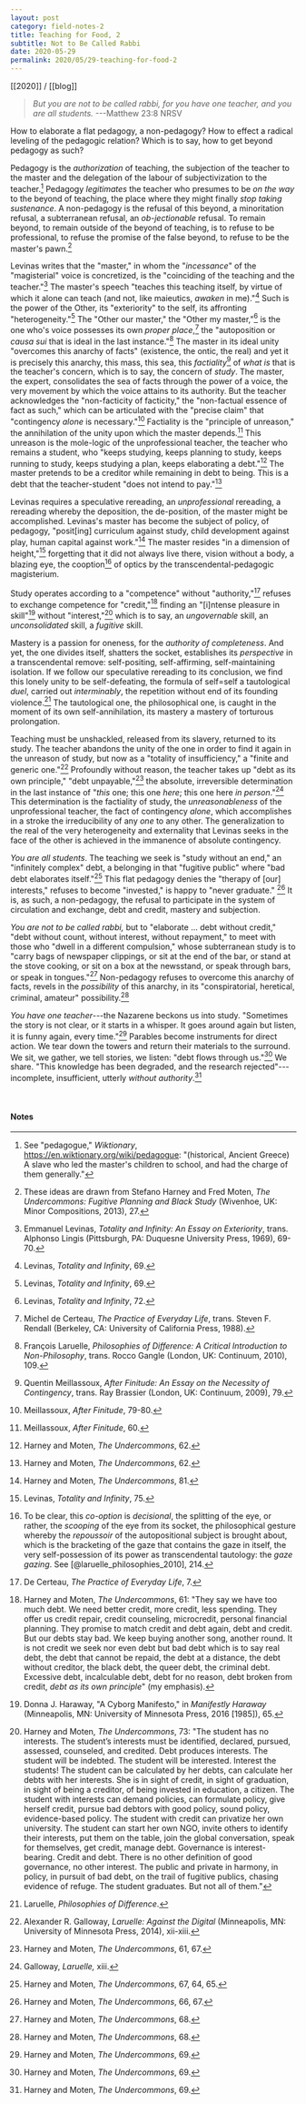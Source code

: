```yaml
---
layout: post
category: field-notes-2
title: Teaching for Food, 2
subtitle: Not to Be Called Rabbi
date: 2020-05-29
permalink: 2020/05/29-teaching-for-food-2
---
```


[[2020]] / [[blog]]

> *But you are not to be called rabbi, for you have one teacher, and you are all students.* ---Matthew 23:8 NRSV

How to elaborate a flat pedagogy, a non-pedagogy? How to effect a radical leveling of the pedagogic relation? Which is to say, how to get beyond pedagogy as such?

Pedagogy is the *authorization* of teaching, the subjection of the teacher to the master and the delegation of the labour of subjectivization to the teacher.[^1] Pedagogy *legitimates* the teacher who presumes to be *on the way* to the beyond of teaching, the place where they might finally *stop taking sustenance*. A non-pedagogy is the refusal of this beyond, a minoritation refusal, a subterranean refusal, an *ob-jectionable* refusal. To remain beyond, to remain outside of the beyond of teaching, is to refuse to be professional, to refuse the promise of the false beyond, to refuse to be the master's pawn.[^2]

Levinas writes that the "master," in whom the "*incessance*" of the "magisterial" voice is concretized, is the "coinciding of the teaching and the teacher."[^3] The master's speech "teaches this teaching itself, by virtue of which it alone can teach (and not, like maieutics, *awaken* in me)."[^4] Such is the power of the Other, its "exteriority" to the self, its affronting "heterogeneity."[^5] The "Other our master," the "Other my master,"[^6] is the one who's voice possesses its own *proper place*,[^7] the "autoposition or *causa sui* that is ideal in the last instance."[^8] The master in its ideal unity "overcomes this anarchy of facts" (existence, the ontic, the real) and yet it is precisely this anarchy, this mass, this sea, this *factiality*[^9] of *what is* that is the teacher's concern, which is to say, the concern of *study*. The master, the expert, consolidates the sea of facts through the power of a voice, the very movement by which the voice attains to its authority. But the teacher acknowledges the "non-facticity of facticity," the "non-factual essence of fact as such," which can be articulated with the "precise claim" that "contingency *alone* is necessary."[^10] Factiality is the "principle of unreason," the annihilation of the unity upon which the master depends.[^11] This unreason is the mole-logic of the unprofessional teacher, the teacher who remains a student, who "keeps studying, keeps planning to study, keeps running to study, keeps studying a plan, keeps elaborating a debt."[^12] The master pretends to be a creditor while remaining in debt to being. This is a debt that the teacher-student "does not intend to pay."[^13]

Levinas requires a speculative rereading, an *unprofessional* rereading, a rereading whereby the deposition, the de-position, of the master might be accomplished. Levinas's master has become the subject of policy, of pedagogy, "posit[ing] curriculum against study, child development against play, human capital against work."[^14] The master resides "in a dimension of height,"[^15] forgetting that it did not always live there, vision without a body, a blazing eye, the cooption[^16] of optics by the transcendental-pedagogic magisterium.

Study operates according to a "competence" without "authority,"[^17] refuses to exchange competence for "credit,"[^18] finding an "[i]ntense pleasure in skill"[^19] without "interest,"[^20] which is to say, an *ungovernable* skill, an *unconsolidated* skill, a *fugitive* skill.

Mastery is a passion for oneness, for the *authority of completeness*. And yet, the one divides itself, shatters the socket, establishes its *perspective* in a transcendental remove: self-positing, self-affirming, self-maintaining isolation. If we follow our speculative rereading to its conclusion, we find this lonely unity to be self-defeating, the formula of self=self a tautological *duel*, carried out *interminably*, the repetition without end of its founding violence.[^21] The tautological one, the philosophical one, is caught in the moment of its own self-annihilation, its mastery a mastery of torturous prolongation.

Teaching must be unshackled, released from its slavery, returned to its study. The teacher abandons the unity of the one in order to find it again in the unreason of study, but now as a "totality of insufficiency," a "finite and generic one."[^22] Profoundly without reason, the teacher takes up "debt as its own principle," "debt unpayable,"[^23] the absolute, irreversible determination in the last instance of "*this* one; this one *here*; this one here *in person*."[^24] This determination is the factiality of study, the *unreasonableness* of the unprofessional teacher, the fact of contingency *alone*, which accomplishes in a stroke the irreducibility of any *one* to any other. The generalization to the real of the very heterogeneity and externality that Levinas seeks in the face of the other is achieved in the immanence of absolute contingency.

*You are all students*. The teaching we seek is "study without an end," an "infinitely complex" debt, a belonging in that "fugitive public" where "bad debt elaborates itself."[^25] This flat pedagogy denies the "therapy of [our] interests," refuses to become "invested," is happy to "never graduate." [^26] It is, as such, a non-pedagogy, the refusal to participate in the system of circulation and exchange, debt and credit, mastery and subjection.

*You are not to be called rabbi,* but to "elaborate ... debt without credit," "debt without count, without interest, without repayment," to meet with those who "dwell in a different compulsion," whose subterranean study is to "carry bags of newspaper clippings, or sit at the end of the bar, or stand at the stove cooking, or sit on a box at the newsstand, or speak through bars, or speak in tongues."[^27] Non-pedagogy refuses to overcome this anarchy of facts, revels in the *possibility* of this anarchy, in its "conspiratorial, heretical, criminal, amateur" possibility.[^28]

*You have one teacher*---the Nazarene beckons us into study. "Sometimes the story is not clear, or it starts in a whisper. It goes around again but listen, it is funny again, every time."[^29] Parables become instruments for direct action. We tear down the towers and return their materials to the surround. We sit, we gather, we tell stories, we listen: "debt flows through us."[^30] We share. "This knowledge has been degraded, and the research rejected"---incomplete, insufficient, utterly *without authority*.[^31]

<br>

#### Notes

[^1]: See "pedagogue," *Wiktionary*, https://en.wiktionary.org/wiki/pedagogue: "(historical, Ancient Greece) A slave who led the master's children to school, and had the charge of them generally."

[^2]: These ideas are drawn from Stefano Harney and Fred Moten, *The Undercommons: Fugitive Planning and Black Study* (Wivenhoe, UK: Minor Compositions, 2013), 27.

[^3]: Emmanuel Levinas, *Totality and Infinity: An Essay on Exteriority*, trans. Alphonso Lingis (Pittsburgh, PA: Duquesne University Press, 1969), 69-70.

[^4]: Levinas, *Totality and Infinity*, 69.

[^5]: Levinas, *Totality and Infinity*, 69.

[^6]: Levinas, *Totality and Infinity*, 72.

[^7]: Michel de Certeau, *The Practice of Everyday Life*, trans. Steven F. Rendall (Berkeley, CA: University of California Press, 1988).

[^8]: François Laruelle, *Philosophies of Difference: A Critical Introduction to Non-Philosophy*, trans. Rocco Gangle (London, UK: Continuum, 2010), 109.

[^9]: Quentin Meillassoux, *After Finitude: An Essay on the Necessity of Contingency*, trans. Ray Brassier (London, UK: Continuum, 2009), 79.

[^10]: Meillassoux, *After Finitude*, 79-80.

[^11]: Meillassoux, *After Finitude*, 60.

[^12]: Harney and Moten, *The Undercommons*, 62.

[^13]: Harney and Moten, *The Undercommons*, 62.

[^14]: Harney and Moten, *The Undercommons*, 81.

[^15]: Levinas, *Totality and Infinity*, 75.

[^16]: To be clear, this *co-option* is *decisional*, the splitting of the eye, or rather, the *scooping* of the eye from its socket, the philosophical gesture whereby the *repoussoir* of the autopositional subject is brought about, which is the bracketing of the gaze that contains the gaze in itself, the very self-possession of its power as transcendental tautology: the *gaze gazing*. See [@laruelle_philosophies_2010], 214.

[^17]: De Certeau, *The Practice of Everyday Life*, 7.

[^18]: Harney and Moten, *The Undercommons*, 61: "They say we have too much debt. We need better credit, more credit, less spending. They offer us credit repair, credit counseling, microcredit, personal financial planning. They promise to match credit and debt again, debt and credit. But our debts stay bad. We keep buying another song, another round. It is not credit we seek nor even debt but bad debt which is to say real debt, the debt that cannot be repaid, the debt at a distance, the debt without creditor, the black debt, the queer debt, the criminal debt. Excessive debt, incalculable debt, debt for no reason, debt broken from credit, *debt as its own principle*" (my emphasis).

[^19]: Donna J. Haraway, "A Cyborg Manifesto," in *Manifestly Haraway* (Minneapolis, MN: University of Minnesota Press, 2016 [1985]), 65.

[^20]: Harney and Moten, *The Undercommons*, 73: "The student has no interests. The student’s interests must be identified, declared, pursued, assessed, counseled, and credited. Debt produces interests. The student will be indebted. The student will be interested. Interest the students! The student can be calculated by her debts, can calculate her debts with her interests. She is in sight of credit, in sight of graduation, in sight of being a creditor, of being invested in education, a citizen. The student with interests can demand policies, can formulate policy, give herself credit, pursue bad debtors with good policy, sound policy, evidence-based policy. The student with credit can privatize her own university. The student can start her own NGO, invite others to identify their interests, put them on the table, join the global conversation, speak for themselves, get credit, manage debt. Governance is interest-bearing. Credit and debt. There is no other definition of good governance, no other interest. The public and private in harmony, in policy, in pursuit of bad debt, on the trail of fugitive publics, chasing evidence of refuge. The student graduates. But not all of them."

[^21]: Laruelle, *Philosophies of Difference*.

[^22]: Alexander R. Galloway, *Laruelle: Against the Digital* (Minneapolis, MN: University of Minnesota Press, 2014), xii-xiii.

[^23]: Harney and Moten, *The Undercommons*, 61, 67.

[^24]: Galloway, *Laruelle,* xiii.

[^25]: Harney and Moten, *The Undercommons*, 67, 64, 65.

[^26]: Harney and Moten, *The Undercommons*, 66, 67.

[^27]: Harney and Moten, *The Undercommons*, 68.

[^28]: Harney and Moten, *The Undercommons*, 68.

[^29]: Harney and Moten, *The Undercommons*, 69.

[^30]: Harney and Moten, *The Undercommons*, 69.

[^31]: Harney and Moten, *The Undercommons*, 69.
